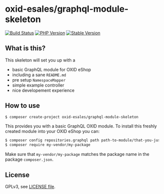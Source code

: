 # oxid-esales/graphql-module-skeleton


[![Build Status](https://img.shields.io/travis/com/OXID-eSales/graphql-module-skeleton/master.svg?style=for-the-badge&logo=travis)](https://travis-ci.com/OXID-eSales/graphql-module-skeleton) [![PHP Version](https://img.shields.io/packagist/php-v/oxid-esales/graphql-module-skeleton.svg?style=for-the-badge)](https://github.com/oxid-esales/graphql-module-skeleton) [![Stable Version](https://img.shields.io/packagist/v/oxid-esales/graphql-module-skeleton.svg?style=for-the-badge&label=latest)](https://packagist.org/packages/oxid-esales/graphql-module-skeleton)

## What is this?

This skeleton will set you up with a

- basic GraphQL module for OXID eShop
- including a sane `README.md`
- pre setup `NamespaceMapper`
- simple example controller
- nice developement experience

## How to use

```bash
$ composer create-project oxid-esales/graphql-module-skeleton
```

This provides you with a basic GraphQL OXID module. To install this freshly created module into your OXID eShop you can:

```bash
$ composer config repositories.graphql path path-to-module/that-you-just-created
$ composer require my-vendor/my-package
```

Make sure that `my-vendor/my-package` matches the package name in the package `composer.json`.

## License

GPLv3, see [LICENSE file](LICENSE).

